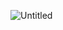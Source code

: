 ![Untitled](https://user-images.githubusercontent.com/97449025/168649992-0d8c03c0-936c-41f4-b34d-ab7ae78ec0f9.png)
